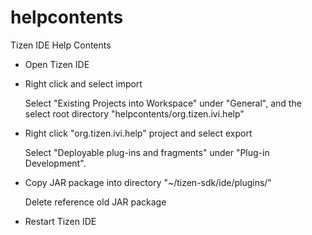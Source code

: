 helpcontents
============

Tizen IDE Help Contents

* Open Tizen IDE

* Right click and select import

  Select "Existing Projects into Workspace" under "General", 
  and the select root directory "helpcontents/org.tizen.ivi.help"

* Right click "org.tizen.ivi.help" project and select export

  Select "Deployable plug-ins and fragments" under "Plug-in Development".

* Copy JAR package into directory "~/tizen-sdk/ide/plugins/"

  Delete reference old JAR package

* Restart Tizen IDE
